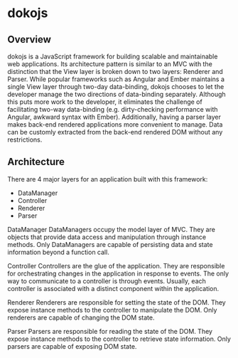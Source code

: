 dokojs
======

Overview
------

dokojs is a JavaScript framework for building scalable and maintainable web applications. Its architecture pattern is similar to an MVC with the distinction that the View layer is broken down to two layers: Renderer and Parser. While popular frameworks such as Angular and Ember maintains a single View layer through two-day data-binding, dokojs chooses to let the developer manage the two directions of data-binding separately. Although this puts more work to the developer, it eliminates the challenge of facilitating two-way data-binding (e.g. dirty-checking performance with Angular, awkward syntax with Ember). Additionally, having a parser layer makes back-end rendered applications more convenient to manage. Data can be customly extracted from the back-end rendered DOM without any restrictions.


Architecture
------

There are 4 major layers for an application built with this framework:
* DataManager
* Controller
* Renderer
* Parser

DataManager
DataManagers occupy the model layer of MVC. They are objects that provide data access and manipulation through instance methods. Only DataManagers are capable of persisting data and state information beyond a function call.

Controller
Controllers are the glue of the application. They are responsible for orchestrating changes in the application in response to events. The only way to communicate to a controller is through events. Usually, each controller is associated with a distinct component within the application.

Renderer
Renderers are responsible for setting the state of the DOM. They expose instance methods to the controller to manipulate the DOM. Only renderers are capable of changing the DOM state.

Parser
Parsers are responsible for reading the state of the DOM. They expose instance methods to the controller to retrieve state information. Only parsers are capable of exposing DOM state.
